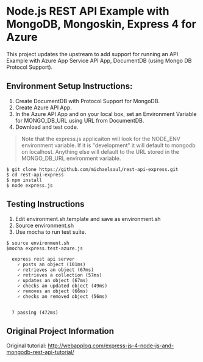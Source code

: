 # Node.js REST API Example with MongoDB, Mongoskin, Express 4 for Azure

This project updates the upstream to add support for running an API Example with Azure App Service API App, DocumentDB (using Mongo DB Protocol Support).

## Environment Setup Instructions:

1. Create DocumentDB with Protocol Support for MongoDB.
2. Create Azure API App.
3. In the Azure API App and on your local box, set an Environment Variable for MONGO_DB_URL using URL from DocumentDB.
4. Download and test code.

> Note that the express.js applicaiton will look for the NODE_ENV environment
> variable. If it is "development" it will default to mongodb on localhost. Anything
> else will default to the URL stored in the MONGO_DB_URL environment variable.

```
$ git clone https://github.com/michaelsaul/rest-api-express.git
$ cd rest-api-express
$ npm install
$ node express.js
```

## Testing Instructions

1. Edit environment.sh.template and save as environment.sh
2. Source environment.sh
3. Use mocha to run test suite.
```
$ source environment.sh
$mocha express.test-azure.js 

  express rest api server
    ✓ posts an object (101ms)
    ✓ retrieves an object (67ms)
    ✓ retrieves a collection (57ms)
    ✓ updates an object (67ms)
    ✓ checks an updated object (49ms)
    ✓ removes an object (66ms)
    ✓ checks an removed object (56ms)


  7 passing (472ms)
```

## Original Project Information 

Original tutorial: <http://webapplog.com/express-js-4-node-js-and-mongodb-rest-api-tutorial/>